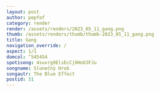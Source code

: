 ```yaml
---
layout: post
author: pepfof
category: render
render: /assets/renders/2023_05_11_gang.png
thumb: /assets/renders/thumb/thumb-2023_05_11_gang.png
title: Gang
navigation_override: /
aspect: 1/1
domcol: ^545454
spotisong: 4suvrg9ElsEcCjOHnD3FJu
songname: Slunečný Hrob
songautr: The Blue Effect
postid: 31
---
```


<!--USER BEGIN 1-->

<!--USER END 1-->

<!--more-->
<!--USER BEGIN 2-->

<!--USER END 2-->

